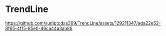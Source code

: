 # TrendLine
https://github.com/sudiptodas369/TrendLine/assets/129211347/ada22e52-8f65-4f15-85e0-46ca44a3ab89
